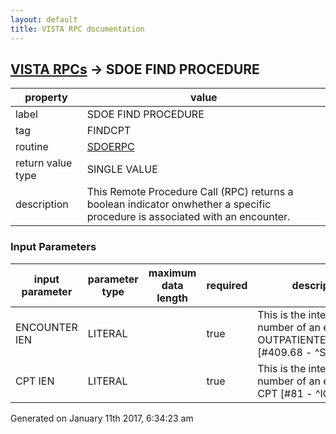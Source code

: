 ```yaml
---
layout: default
title: VISTA RPC documentation
---
```




## [VISTA RPCs](TableOfContent.md) &#8594; SDOE FIND PROCEDURE 

 property | value 
--- | --- 
 label | SDOE FIND PROCEDURE
 tag | FINDCPT
 routine | [SDOERPC](http://code.osehra.org/dox/Routine_SDOERPC_source.html)
 return value type | SINGLE VALUE
 description | This Remote Procedure Call (RPC) returns a boolean indicator onwhether a specific procedure is associated with an encounter.

### Input Parameters

| input parameter | parameter type | maximum data length | required | description | 
| --- | --- | --- | --- | --- | 
| ENCOUNTER IEN | LITERAL |  | true | This is the internal entry number of an entry in the OUTPATIENTENCOUNTER [#409.68 - ^SCE] file. | 
| CPT IEN | LITERAL |  | true | This is the internal entry number of an entry in the CPT [#81 - ^ICPT] file. | 




Generated on January 11th 2017, 6:34:23 am